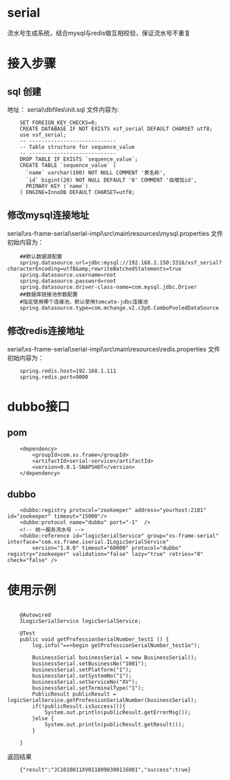 # serial
流水号生成系统，结合mysql与redis做互相校验，保证流水号不重复

# 接入步骤
## sql 创建
地址：
serial\dbfiles\init.sql
文件内容为:
```
	SET FOREIGN_KEY_CHECKS=0;
	CREATE DATABASE IF NOT EXISTS xsf_serial DEFAULT CHARSET utf8;
	use xsf_serial;
	-- ----------------------------
	-- Table structure for sequence_value
	-- ----------------------------
	DROP TABLE IF EXISTS `sequence_value`;
	CREATE TABLE `sequence_value` (
	  `name` varchar(100) NOT NULL COMMENT '表名称',
	  `id` bigint(20) NOT NULL DEFAULT '0' COMMENT '自增加id',
	  PRIMARY KEY (`name`)
	) ENGINE=InnoDB DEFAULT CHARSET=utf8;
```

## 修改mysql连接地址
serial\xs-frame-serial\serial-impl\src\main\resources\mysql.properties
文件初始内容为：
```
	##默认数据源配置
	spring.datasource.url=jdbc:mysql://192.168.2.150:3316/xsf_serial?characterEncoding=utf8&amp;rewriteBatchedStatements=true
	spring.datasource.username=root
	spring.datasource.password=root
	spring.datasource.driver-class-name=com.mysql.jdbc.Driver
	##数据库链接池参数配置
	#指定使用哪个连接池，默认使用tomcate-jdbc连接池
	spring.datasource.type=com.mchange.v2.c3p0.ComboPooledDataSource
```

## 修改redis连接地址
serial\xs-frame-serial\serial-impl\src\main\resources\redis.properties
文件初始内容为：
```
	spring.redis.host=192.168.1.111
	spring.redis.port=9000
```



# dubbo接口
## pom
```
	<dependency>
		<groupId>com.xs.frame</groupId>
		<artifactId>serial-service</artifactId>
		<version>0.0.1-SNAPSHOT</version>
	</dependency>
```

## dubbo
```
	<dubbo:registry protocol="zookeeper" address="yourhost:2181" id="zookeeper" timeout="15000"/>
	<dubbo:protocol name="dubbo" port="-1"  />
	<!-- 统一服务流水号 -->
	<dubbo:reference id="logicSerialService" group="xs-frame-serial" interface="com.xs.frame.iserial.ILogicSerialService" 
		version="1.0.0" timeout="60000" protocol="dubbo" registry="zookeeper" validation="false" lazy="true" retries="0" check="false" />
```
		


# 使用示例

```
	
	@Autowired
	ILogicSerialService logicSerialService;
	
	@Test
	public void getProfessionSerialNumber_test1 () {
		log.info("==>begin getProfessionSerialNumber_test1e");
		
		BusinessSerial businessSerial = new BusinessSerial();
		businessSerial.setBusinessNo("1001");
		businessSerial.setPlatform("1");
		businessSerial.setSystemNo("1");
		businessSerial.setServiceNo("XV");
		businessSerial.setTerminalType("1");
		PublicResult publicResult = logicSerialService.getProfessionSerialNumber(businessSerial);
		if(!publicResult.isSuccess()){
			System.out.println(publicResult.getErrorMsg());
		}else {
			System.out.println(publicResult.getResult());
		}

	}
```

返回结果
```
	{"result":"JC1010011XV0118090300116001","success":true}
```


